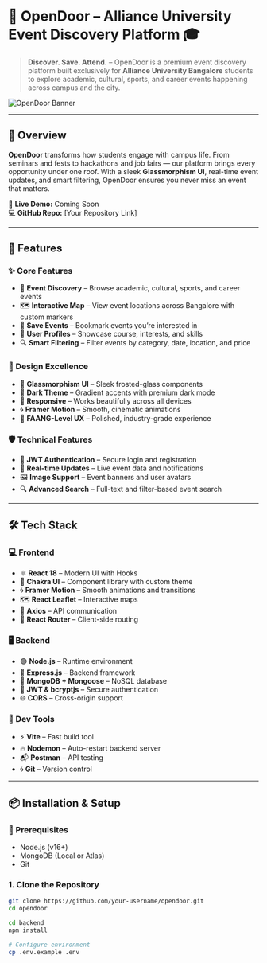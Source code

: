 # 🚪 OpenDoor – Alliance University Event Discovery Platform 🎓

> **Discover. Save. Attend.** – OpenDoor is a premium event discovery platform built exclusively for **Alliance University Bangalore** students to explore academic, cultural, sports, and career events happening across campus and the city.

![OpenDoor Banner](https://via.placeholder.com/1200x400/1a365d/ffffff?text=OpenDoor+-+Alliance+University+Events)

---

## 🌟 Overview

**OpenDoor** transforms how students engage with campus life. From seminars and fests to hackathons and job fairs — our platform brings every opportunity under one roof. With a sleek **Glassmorphism UI**, real-time event updates, and smart filtering, OpenDoor ensures you never miss an event that matters.

🔗 **Live Demo:** Coming Soon  
💻 **GitHub Repo:** [Your Repository Link]

---

## 🚀 Features

### ✨ Core Features
- 🎯 **Event Discovery** – Browse academic, cultural, sports, and career events  
- 🗺️ **Interactive Map** – View event locations across Bangalore with custom markers  
- 💾 **Save Events** – Bookmark events you’re interested in  
- 👤 **User Profiles** – Showcase course, interests, and skills  
- 🔍 **Smart Filtering** – Filter events by category, date, location, and price  

### 🎨 Design Excellence
- 🧊 **Glassmorphism UI** – Sleek frosted-glass components  
- 🌙 **Dark Theme** – Gradient accents with premium dark mode  
- 📱 **Responsive** – Works beautifully across all devices  
- 🌀 **Framer Motion** – Smooth, cinematic animations  
- 🧠 **FAANG-Level UX** – Polished, industry-grade experience  

### 🛡️ Technical Features
- 🔐 **JWT Authentication** – Secure login and registration  
- 🔁 **Real-time Updates** – Live event data and notifications  
- 🖼️ **Image Support** – Event banners and user avatars  
- 🔍 **Advanced Search** – Full-text and filter-based event search  

---

## 🛠️ Tech Stack

### 💻 Frontend
- ⚛️ **React 18** – Modern UI with Hooks  
- 🎨 **Chakra UI** – Component library with custom theme  
- 🌀 **Framer Motion** – Smooth animations and transitions  
- 🗺️ **React Leaflet** – Interactive maps  
- 🔗 **Axios** – API communication  
- 🧭 **React Router** – Client-side routing  

### 🖥️ Backend
- 🟢 **Node.js** – Runtime environment  
- 🚀 **Express.js** – Backend framework  
- 🍃 **MongoDB + Mongoose** – NoSQL database  
- 🔐 **JWT & bcryptjs** – Secure authentication  
- 🌐 **CORS** – Cross-origin support  

### 🧪 Dev Tools
- ⚡ **Vite** – Fast build tool  
- 🔥 **Nodemon** – Auto-restart backend server  
- 📬 **Postman** – API testing  
- 🌀 **Git** – Version control  

---

## 📦 Installation & Setup

### 📌 Prerequisites
- Node.js (v16+)
- MongoDB (Local or Atlas)
- Git

### 1. Clone the Repository
```bash
git clone https://github.com/your-username/opendoor.git
cd opendoor

cd backend
npm install

# Configure environment
cp .env.example .env
